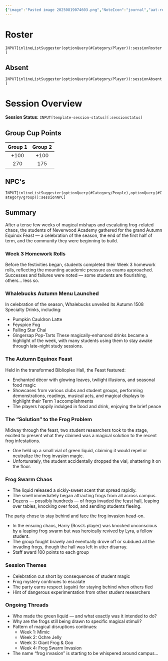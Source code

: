 ```yaml
---
{"image":"Pasted image 20250819074603.png","NoteIcon":"journal","aat-render-enabled":true,"fc-category":["Academy Event"],"fc-display-name":"Autumn Equinox","sessionstatus":"Occurred","type":"Session Journal","sessionDate":"2025-08-02","players":6,"OneLiner":"Autumn Equinox and frogs","timelines":["journal"],"tags":["journal","#Category/Journal"],"obsidianUIMode":"preview","sessionRoster":["[[1-Party/Group 2/Cyinth Agora.md|Cyinth Agora]]","[[1-Party/Group 1/Guiloip Guhloo (Glue).md|Guiloip Guhloo (Glue)]]","[[1-Party/Group 1/Vigilius Palamas.md|Vigilius Palamas]]","[[1-Party/Group 2/Harry Blackstone.md|Harry Blackstone]]","[[1-Party/Group 2/Lyra Everlight.md|Lyra Everlight]]","[[1-Party/Group 1/Atudark.md|Atudark]]"],"sessionAbsent":["[[1-Party/Group 1/Milfjord Goodleaf.md|Milfjord Goodleaf]]","[[1-Party/Group 2/H'er.md|H'er]]"],"sessionNPC":["[[2-World/Groups/Cohort of 1508.md|Cohort of 1508]]"],"dg-publish":true,"dg-path":"Session Journals/2025-08-02 - Autumn Equinox.md","permalink":"/session-journals/2025-08-02-autumn-equinox/","dgPassFrontmatter":true,"updated":"2025-09-27T18:55:34.000+01:00"}
---
```



# Roster 



`INPUT[inlineListSuggester(optionQuery(#Category/Player)):sessionRoster]`
 

## Absent



`INPUT[inlineListSuggester(optionQuery(#Category/Player)):sessionAbsent]`
 

# Session Overview

**Session Status:** `INPUT[template-session-status][:sessionstatus]`

## Group Cup Points

| Group 1 | Group 2 |
| :-----: | :-----: |
|  +100   |  +100   |
|   270   |   175   |

## NPC's

`INPUT[inlineListSuggester(optionQuery(#Category/People),optionQuery(#Category/group)):sessionNPC]`

## Summary
After a tense few weeks of magical mishaps and escalating frog-related chaos, the students of Neverwood Academy gathered for the grand Autumn Equinox Feast — a celebration of the season, the end of the first half of term, and the community they were beginning to build.

### Week 3 Homework Rolls

Before the festivities began, students completed their Week 3 homework rolls, reflecting the mounting academic pressure as exams approached. Successes and failures were noted — some students are flourishing, others... less so.

### Whalebucks Autumn Menu Launched

In celebration of the season, Whalebucks unveiled its Autumn 1508 Specialty Drinks, including:
* Pumpkin Cauldron Latte  
* Feyspice Fog  
* Falling Star Chai  
* Gingersap Pop-Tarts
These magically-enhanced drinks became a highlight of the week, with many students using them to stay awake through late-night study sessions.

### The Autumn Equinox Feast

Held in the transformed Biblioplex Hall, the Feast featured:
* Enchanted décor with glowing leaves, twilight illusions, and seasonal food magic  
* Showcases from various clubs and student groups, performing demonstrations, readings, musical acts, and magical displays to highlight their Term 1 accomplishments  
* The players happily indulged in food and drink, enjoying the brief peace

### The “Solution” to the Frog Problem

Midway through the feast, two student researchers took to the stage, excited to present what they claimed was a magical solution to the recent frog infestations.

* One held up a small vial of green liquid, claiming it would repel or neutralize the frog invasion magic.  
* Unfortunately, the student accidentally dropped the vial, shattering it on the floor.

### Frog Swarm Chaos

* The liquid released a sickly-sweet scent that spread rapidly.  
* The smell immediately began attracting frogs from all across campus.  
* Dozens — possibly hundreds — of frogs invaded the feast hall, leaping over tables, knocking over food, and sending students fleeing.

The party chose to stay behind and face the frog invasion head-on.
* In the ensuing chaos, Harry (Ross’s player) was knocked unconscious by a leaping frog swarm but was heroically revived by Lyra, a fellow student.  
* The group fought bravely and eventually drove off or subdued all the invading frogs, though the hall was left in utter disarray.  
* Staff award 100 points to each group

### Session Themes

* Celebration cut short by consequences of student magic  
* Frog mystery continues to escalate  
* The party earns respect (again) for staying behind when others fled  
* Hint of dangerous experimentation from other student researchers

### Ongoing Threads

* Who made the green liquid — and what exactly was it intended to do?  
* Why are the frogs still being drawn to specific magical stimuli?  
* Pattern of magical disruptions continues:  
  * Week 1: Mimic  
  * Week 2: Ochre Jelly  
  * Week 3: Giant Frog & Goo  
  * Week 4: Frog Swarm Invasion  
* The name “frog invasion” is starting to be whispered around campus…